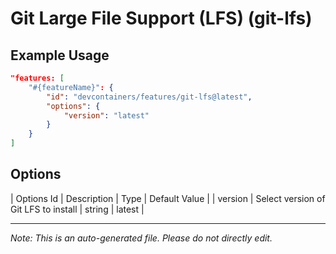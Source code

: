 
# Git Large File Support (LFS) (git-lfs)



## Example Usage

```json
"features: [
    "#{featureName}": {
        "id": "devcontainers/features/git-lfs@latest",
        "options": {
            "version": "latest"
        }
    }
]
```

## Options

| Options Id | Description | Type | Default Value |
| version | Select version of Git LFS to install | string | latest |

---

_Note: This is an auto-generated file. Please do not directly edit._
